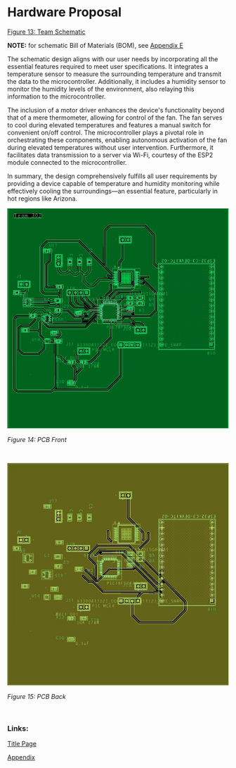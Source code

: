 # Hardware Proposal

[Figure 13: Team Schematic](TeamSchematic3.pdf)

<object data="TeamSchematic3.pdf" width="900" height="900" type='application/pdf'></object>

__NOTE:__ for schematic Bill of Materials (BOM), see [Appendix E](Appendix/AppendixMain.md#bill-of-materials) <!-- update -->

The schematic design aligns with our user needs by incorporating all the essential features required to meet user specifications. It integrates a temperature sensor to measure the surrounding temperature and transmit the data to the microcontroller. Additionally, it includes a humidity sensor to monitor the humidity levels of the environment, also relaying this information to the microcontroller. 

The inclusion of a motor driver enhances the device's functionality beyond that of a mere thermometer, allowing for control of the fan. The fan serves to cool during elevated temperatures and features a manual switch for convenient on/off control. The microcontroller plays a pivotal role in orchestrating these components, enabling autonomous activation of the fan during elevated temperatures without user intervention. Furthermore, it facilitates data transmission to a server via Wi-Fi, courtesy of the ESP2 module connected to the microcontroller. 

In summary, the design comprehensively fulfills all user requirements by providing a device capable of temperature and humidity monitoring while effectively cooling the surroundings—an essential feature, particularly in hot regions like Arizona.

![PCB Design Front](https://raw.githubusercontent.com/ASU-EGR314-Team-302/ASU-EGR314-Team-302.gitgub.io/main/docs/assets/images/PCBFront.jpg)

_Figure 14: PCB Front_

<br>

![PCB Design Back](https://raw.githubusercontent.com/ASU-EGR314-Team-302/ASU-EGR314-Team-302.gitgub.io/main/docs/assets/images/PCBBack.jpg)

_Figure 15: PCB Back_


<br>

### Links:

[Title Page](index.md)

[Appendix](/Appendix/AppendixMain.md)
